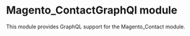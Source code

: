 # Magento_ContactGraphQl module

This module provides GraphQL support for the Magento_Contact module.
